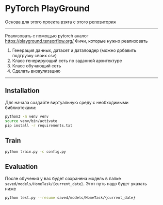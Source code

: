 # PyTorch PlayGround

Основа для этого проекта взята с этого [репозитория](https://github.com/victoresque/pytorch-template "Github")

-----

Реализовать с помощью pytorch аналог https://playground.tensorflow.org/
Фичи, которые нужно реализовать
1) Генерация данных, датасет и даталоадер (можно добавить подгрузку своих csv)
2) Класс генерирующий сеть по заданной архитектуре
3) Класс обучающий сеть
4) Сделать визаулизацию

-----

## Installation

Для начала создайте виртуальную среду с необходимыми библиотеками:

```bash
python3 -m venv venv
source venv/bin/activate
pip install -r requirements.txt
```

## Train

```bash
python train.py -c config.py
```

## Evaluation

После обучения у вас будет сохранена модель в папке `saved/models/HomeTask/{current_date}`. Этот путь надо будет указать ниже

```bash
python test.py --resume saved/models/HomeTask/{current_date}
```